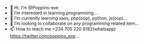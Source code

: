- 👋 Hi, I’m @Poppins-exe
- 👀 I’m interested in learning programming...
- 🌱 I’m currently learning sass, php(oop), python, js(oop)...
- 💞️ I’m looking to collaborate on any programming related item...
- 📫 How to reach me +234 705 220 8182(whatsapp) https://twitter.com/poppins_exe...

<!---
Poppins-exe/Poppins-exe is a ✨ special ✨ repository because its `README.md` (this file) appears on your GitHub profile.
You can click the Preview link to take a look at your changes.
--->
